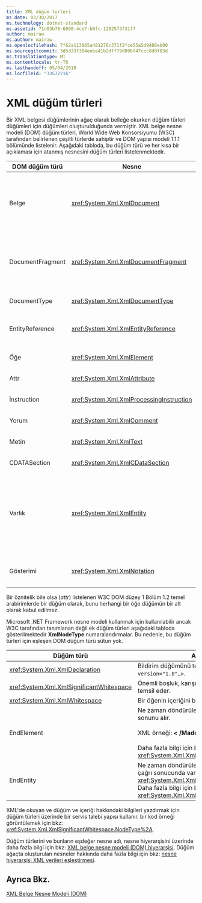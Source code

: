 ```yaml
---
title: XML düğüm türleri
ms.date: 03/30/2017
ms.technology: dotnet-standard
ms.assetid: 71d03b78-6898-4ce7-b0fc-1282573f31f7
author: mairaw
ms.author: mairaw
ms.openlocfilehash: 7f62a113865a481276c371f2fce55a5d9486eb00
ms.sourcegitcommit: 3d5d33f384eeba41b2dff79d096f47ccc8d8f03d
ms.translationtype: MT
ms.contentlocale: tr-TR
ms.lasthandoff: 05/04/2018
ms.locfileid: "33572216"
---
```

# <a name="types-of-xml-nodes"></a>XML düğüm türleri
Bir XML belgesi düğümlerinin ağaç olarak belleğe okurken düğüm türleri düğümleri için düğümleri oluşturulduğunda vermiştir. XML belge nesne modeli (DOM) düğüm türleri, World Wide Web Konsorsiyumu (W3C) tarafından belirlenen çeşitli türlerde sahiptir ve DOM yapısı modeli 1.1.1 bölümünde listelenir. Aşağıdaki tabloda, bu düğüm türü ve her kısa bir açıklaması için atanmış nesnesini düğüm türleri listelenmektedir.  
  
|DOM düğüm türü|Nesne|Açıklama|  
|-------------------|------------|-----------------|  
|Belge|<xref:System.Xml.XmlDocument>|Ağaçtaki tüm düğümler kapsayıcı. Bu da her zaman aynı kök öğesi değil belge kökü denir.|  
|DocumentFragment|<xref:System.Xml.XmlDocumentFragment>|Bir veya daha fazla düğüm herhangi bir ağaç yapısını olmadan içeren geçici bir paketi.|  
|DocumentType|<xref:System.Xml.XmlDocumentType>|Temsil eden `<!DOCTYPE…>` düğümü.|  
|EntityReference|<xref:System.Xml.XmlEntityReference>|Genişletilmiş varlık başvuru metni temsil eder.|  
|Öğe|<xref:System.Xml.XmlElement>|Bir öğe düğümü temsil eder.|  
|Attr|<xref:System.Xml.XmlAttribute>|Bir öğenin bir özniteliktir.|  
|İnstruction|<xref:System.Xml.XmlProcessingInstruction>|Yönerge işleme bir düğümdür.|  
|Yorum|<xref:System.Xml.XmlComment>|Bir açıklama düğümü.|  
|Metin|<xref:System.Xml.XmlText>|Bir öğe veya öznitelik ait olan metin.|  
|CDATASection|<xref:System.Xml.XmlCDataSection>|CDATA temsil eder.|  
|Varlık|<xref:System.Xml.XmlEntity>|Temsil eden `<!ENTITY…>` XML bildirimlerinde belge, bir iç belge türü tanımı (DTD) alt ya da dış DTD ve parametre varlıklar.|  
|Gösterimi|<xref:System.Xml.XmlNotation>|DTD içinde bildirilen bir gösterim temsil eder.|  
  
 Bir öznitelik bile olsa (*attr*) listelenen W3C DOM düzey 1 Bölüm 1.2 temel arabirimlerde bir düğüm olarak, bunu herhangi bir öğe düğümün bir alt olarak kabul edilmez.  
  
 Microsoft .NET Framework nesne modeli kullanmak için kullanılabilir ancak W3C tarafından tanımlanan değil ek düğüm türleri aşağıdaki tabloda gösterilmektedir **XmlNodeType** numaralandırmalar. Bu nedenle, bu düğüm türleri için eşleşen DOM düğüm türü sütun yok.  
  
|Düğüm türü|Açıklama|  
|---------------|-----------------|  
|<xref:System.Xml.XmlDeclaration>|Bildirim düğümünü temsil eder `<?xml version="1.0"…>`.|  
|<xref:System.Xml.XmlSignificantWhitespace>|Önemli boşluk, karışık içeriği boşluk olduğu temsil eder.|  
|<xref:System.Xml.XmlWhitespace>|Bir öğenin içeriğini beyaz alanı temsil eder.|  
|EndElement|Ne zaman döndürülen **XmlReader** bir öğenin sonunu alır.<br /><br /> XML örneği:  **\< /Madde >**<br /><br /> Daha fazla bilgi için bkz. <xref:System.Xml.XmlNodeType>.|  
|EndEntity|Ne zaman döndürülen **XmlReader** yapılan bir çağrı sonucunda varlık değiştirme sonuna alır <xref:System.Xml.XmlReader.ResolveEntity%2A>. Daha fazla bilgi için bkz. <xref:System.Xml.XmlNodeType>.|  
  
 XML'de okuyan ve düğüm ve içeriği hakkındaki bilgileri yazdırmak için düğüm türleri üzerinde bir servis talebi yapısı kullanır. bir kod örneği görüntülemek için bkz: <xref:System.Xml.XmlSignificantWhitespace.NodeType%2A>.  
  
 Düğüm türlerini ve bunların eşdeğer nesne adı, nesne hiyerarşisini üzerinde daha fazla bilgi için bkz: [XML belge nesne modeli (DOM) hiyerarşisi](../../../../docs/standard/data/xml/xml-document-object-model-dom-hierarchy.md). Düğüm ağaçta oluşturulan nesneler hakkında daha fazla bilgi için bkz: [nesne hiyerarşisi XML verileri eşleştirmesi](../../../../docs/standard/data/xml/mapping-the-object-hierarchy-to-xml-data.md).  
  
## <a name="see-also"></a>Ayrıca Bkz.  
 [XML Belge Nesne Modeli (DOM)](../../../../docs/standard/data/xml/xml-document-object-model-dom.md)
